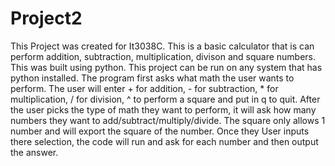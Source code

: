 # Project2
This Project was created for It3038C. This is a basic calculator that is can perform addition, subtraction, multiplication, divison and square numbers. This was built using python. This project can be run on any system that has python installed. The program first asks what math the user wants to perform. The user will enter + for addition, - for subtraction, * for multiplication, / for division, ^ to perform a square and put in q to quit. After the user picks the type of math they want to perform, it will ask how many numbers they want to add/subtract/multiply/divide. The square only allows 1 number and will export the square of the number. Once they User inputs there selection, the code will run and ask for each number and then output the answer.
